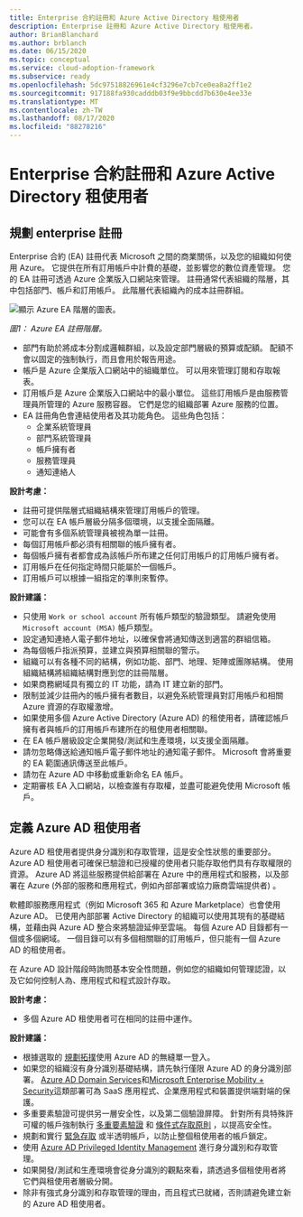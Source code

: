 ```yaml
---
title: Enterprise 合約註冊和 Azure Active Directory 租使用者
description: Enterprise 註冊和 Azure Active Directory 租使用者。
author: BrianBlanchard
ms.author: brblanch
ms.date: 06/15/2020
ms.topic: conceptual
ms.service: cloud-adoption-framework
ms.subservice: ready
ms.openlocfilehash: 5dc97518826961e4cf3296e7cb7ce0ea8a2ff1e2
ms.sourcegitcommit: 917188fa930cadddb03f9e9bbcdd7b630e4ee33e
ms.translationtype: MT
ms.contentlocale: zh-TW
ms.lasthandoff: 08/17/2020
ms.locfileid: "88278216"
---
```

# <a name="enterprise-agreement-enrollment-and-azure-active-directory-tenants"></a>Enterprise 合約註冊和 Azure Active Directory 租使用者

## <a name="plan-for-enterprise-enrollment"></a>規劃 enterprise 註冊

Enterprise 合約 (EA) 註冊代表 Microsoft 之間的商業關係，以及您的組織如何使用 Azure。 它提供在所有訂用帳戶中計費的基礎，並影響您的數位資產管理。 您的 EA 註冊可透過 Azure 企業版入口網站來管理。 註冊通常代表組織的階層，其中包括部門、帳戶和訂用帳戶。 此階層代表組織內的成本註冊群組。

![顯示 Azure EA 階層的圖表。](./media/ea.png)

_圖1： Azure EA 註冊階層。_

- 部門有助於將成本分割成邏輯群組，以及設定部門層級的預算或配額。 配額不會以固定的強制執行，而且會用於報告用途。
- 帳戶是 Azure 企業版入口網站中的組織單位。 可以用來管理訂閱和存取報表。
- 訂用帳戶是 Azure 企業版入口網站中的最小單位。 這些訂用帳戶是由服務管理員所管理的 Azure 服務容器。 它們是您的組織部署 Azure 服務的位置。
- EA 註冊角色會連結使用者及其功能角色。 這些角色包括：
  - 企業系統管理員
  - 部門系統管理員
  - 帳戶擁有者
  - 服務管理員
  - 通知連絡人

**設計考慮：**

- 註冊可提供階層式組織結構來管理訂用帳戶的管理。
- 您可以在 EA 帳戶層級分隔多個環境，以支援全面隔離。
- 可能會有多個系統管理員被視為單一註冊。
- 每個訂用帳戶都必須有相關聯的帳戶擁有者。
- 每個帳戶擁有者都會成為該帳戶所布建之任何訂用帳戶的訂用帳戶擁有者。
- 訂用帳戶在任何指定時間只能屬於一個帳戶。
- 訂用帳戶可以根據一組指定的準則來暫停。

**設計建議：**

- 只使用 `Work or school account` 所有帳戶類型的驗證類型。 請避免使用 `Microsoft account (MSA)` 帳戶類型。
- 設定通知連絡人電子郵件地址，以確保會將通知傳送到適當的群組信箱。
- 為每個帳戶指派預算，並建立與預算相關聯的警示。
- 組織可以有各種不同的結構，例如功能、部門、地理、矩陣或團隊結構。 使用組織結構將組織結構對應到您的註冊階層。
- 如果商務網域具有獨立的 IT 功能，請為 IT 建立新的部門。
- 限制並減少註冊內的帳戶擁有者數目，以避免系統管理員對訂用帳戶和相關 Azure 資源的存取權激增。
- 如果使用多個 Azure Active Directory (Azure AD) 的租使用者，請確認帳戶擁有者與帳戶的訂用帳戶布建所在的租使用者相關聯。
- 在 EA 帳戶層級設定企業開發/測試和生產環境，以支援全面隔離。
- 請勿忽略傳送給通知帳戶電子郵件地址的通知電子郵件。 Microsoft 會將重要的 EA 範圍通訊傳送至此帳戶。
- 請勿在 Azure AD 中移動或重新命名 EA 帳戶。
- 定期審核 EA 入口網站，以檢查誰有存取權，並盡可能避免使用 Microsoft 帳戶。

## <a name="define-azure-ad-tenants"></a>定義 Azure AD 租使用者

Azure AD 租使用者提供身分識別和存取管理，這是安全性狀態的重要部分。 Azure AD 租使用者可確保已驗證和已授權的使用者只能存取他們具有存取權限的資源。 Azure AD 將這些服務提供給部署在 Azure 中的應用程式和服務，以及部署在 Azure (外部的服務和應用程式，例如內部部署或協力廠商雲端提供者) 。

軟體即服務應用程式（例如 Microsoft 365 和 Azure Marketplace）也會使用 Azure AD。 已使用內部部署 Active Directory 的組織可以使用其現有的基礎結構，並藉由與 Azure AD 整合來將驗證延伸至雲端。 每個 Azure AD 目錄都有一個或多個網域。 一個目錄可以有多個相關聯的訂用帳戶，但只能有一個 Azure AD 的租使用者。

在 Azure AD 設計階段時詢問基本安全性問題，例如您的組織如何管理認證，以及它如何控制人為、應用程式和程式設計存取。

**設計考慮：**

- 多個 Azure AD 租使用者可在相同的註冊中運作。

**設計建議：**

- 根據選取的 [規劃拓撲](/azure/active-directory/hybrid/plan-connect-topologies)使用 Azure AD 的無縫單一登入。
- 如果您的組織沒有身分識別基礎結構，請先執行僅限 Azure AD 的身分識別部署。 [Azure AD Domain Services](/azure/active-directory-domain-services)和[Microsoft Enterprise Mobility + Security](/mem/intune/fundamentals/what-is-intune)這類部署可為 SaaS 應用程式、企業應用程式和裝置提供端對端的保護。
- 多重要素驗證可提供另一層安全性，以及第二個驗證屏障。 針對所有具特殊許可權的帳戶強制執行 [多重要素驗證](/azure/active-directory/authentication/concept-mfa-howitworks) 和 [條件式存取原則](/azure/active-directory/conditional-access/overview) ，以提高安全性。
- 規劃和實行 [緊急存取](/azure/active-directory/users-groups-roles/directory-emergency-access) 或半透明帳戶，以防止整個租使用者的帳戶鎖定。
- 使用 [Azure AD Privileged Identity Management](/azure/active-directory/privileged-identity-management/pim-configure) 進行身分識別和存取管理。
- 如果開發/測試和生產環境會從身分識別的觀點來看，請透過多個租使用者將它們與租使用者層級分開。
- 除非有強式身分識別和存取管理的理由，而且程式已就緒，否則請避免建立新的 Azure AD 租使用者。